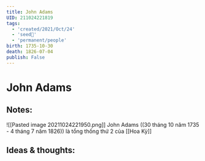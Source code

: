 ```yaml
---
title: John Adams
UID: 211024221819
tags:
  - 'created/2021/Oct/24'
  - 'seed🥜'
  - 'permanent/people'
birth: 1735-10-30
death: 1826-07-04
publish: False
---
```

# John Adams

## Notes:
![[Pasted image 20211024221950.png]]
John Adams ((30 tháng 10 năm 1735 - 4 tháng 7 năm 1826)) là tổng thống thứ 2 của [[Hoa Kỳ]]

## Ideas & thoughts:
